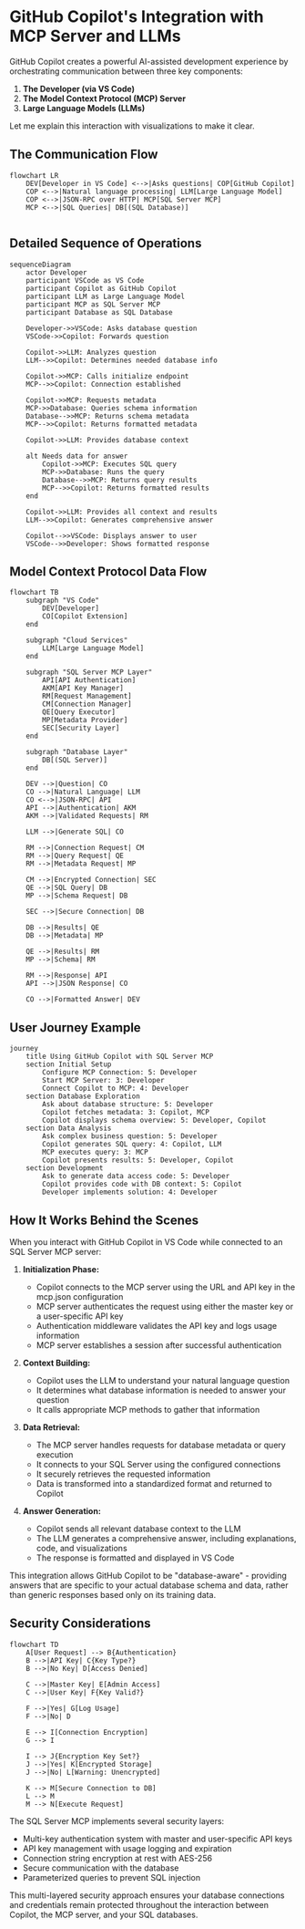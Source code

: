 # GitHub Copilot's Integration with MCP Server and LLMs

GitHub Copilot creates a powerful AI-assisted development experience by orchestrating communication between three key components:

1. **The Developer (via VS Code)**
2. **The Model Context Protocol (MCP) Server**
3. **Large Language Models (LLMs)**

Let me explain this interaction with visualizations to make it clear.

## The Communication Flow

```mermaid
flowchart LR
    DEV[Developer in VS Code] <-->|Asks questions| COP[GitHub Copilot]
    COP <-->|Natural language processing| LLM[Large Language Model]
    COP <-->|JSON-RPC over HTTP| MCP[SQL Server MCP]
    MCP <-->|SQL Queries| DB[(SQL Database)]


```

## Detailed Sequence of Operations

```mermaid
sequenceDiagram
    actor Developer
    participant VSCode as VS Code
    participant Copilot as GitHub Copilot
    participant LLM as Large Language Model
    participant MCP as SQL Server MCP
    participant Database as SQL Database

    Developer->>VSCode: Asks database question
    VSCode->>Copilot: Forwards question

    Copilot->>LLM: Analyzes question
    LLM-->>Copilot: Determines needed database info

    Copilot->>MCP: Calls initialize endpoint
    MCP-->>Copilot: Connection established

    Copilot->>MCP: Requests metadata
    MCP->>Database: Queries schema information
    Database-->>MCP: Returns schema metadata
    MCP-->>Copilot: Returns formatted metadata

    Copilot->>LLM: Provides database context

    alt Needs data for answer
        Copilot->>MCP: Executes SQL query
        MCP->>Database: Runs the query
        Database-->>MCP: Returns query results
        MCP-->>Copilot: Returns formatted results
    end

    Copilot->>LLM: Provides all context and results
    LLM-->>Copilot: Generates comprehensive answer

    Copilot-->>VSCode: Displays answer to user
    VSCode-->>Developer: Shows formatted response
```

## Model Context Protocol Data Flow

```mermaid
flowchart TB
    subgraph "VS Code"
        DEV[Developer]
        CO[Copilot Extension]
    end

    subgraph "Cloud Services"
        LLM[Large Language Model]
    end

    subgraph "SQL Server MCP Layer"
        API[API Authentication]
        AKM[API Key Manager]
        RM[Request Management]
        CM[Connection Manager]
        QE[Query Executor]
        MP[Metadata Provider]
        SEC[Security Layer]
    end

    subgraph "Database Layer"
        DB[(SQL Server)]
    end

    DEV -->|Question| CO
    CO -->|Natural Language| LLM
    CO <-->|JSON-RPC| API
    API -->|Authentication| AKM
    AKM -->|Validated Requests| RM

    LLM -->|Generate SQL| CO

    RM -->|Connection Request| CM
    RM -->|Query Request| QE
    RM -->|Metadata Request| MP

    CM -->|Encrypted Connection| SEC
    QE -->|SQL Query| DB
    MP -->|Schema Request| DB

    SEC -->|Secure Connection| DB

    DB -->|Results| QE
    DB -->|Metadata| MP

    QE -->|Results| RM
    MP -->|Schema| RM

    RM -->|Response| API
    API -->|JSON Response| CO

    CO -->|Formatted Answer| DEV
```

## User Journey Example

```mermaid
journey
    title Using GitHub Copilot with SQL Server MCP
    section Initial Setup
        Configure MCP Connection: 5: Developer
        Start MCP Server: 3: Developer
        Connect Copilot to MCP: 4: Developer
    section Database Exploration
        Ask about database structure: 5: Developer
        Copilot fetches metadata: 3: Copilot, MCP
        Copilot displays schema overview: 5: Developer, Copilot
    section Data Analysis
        Ask complex business question: 5: Developer
        Copilot generates SQL query: 4: Copilot, LLM
        MCP executes query: 3: MCP
        Copilot presents results: 5: Developer, Copilot
    section Development
        Ask to generate data access code: 5: Developer
        Copilot provides code with DB context: 5: Copilot
        Developer implements solution: 4: Developer
```

## How It Works Behind the Scenes

When you interact with GitHub Copilot in VS Code while connected to an SQL Server MCP server:

1. **Initialization Phase:**

   - Copilot connects to the MCP server using the URL and API key in the mcp.json configuration
   - MCP server authenticates the request using either the master key or a user-specific API key
   - Authentication middleware validates the API key and logs usage information
   - MCP server establishes a session after successful authentication

2. **Context Building:**

   - Copilot uses the LLM to understand your natural language question
   - It determines what database information is needed to answer your question
   - It calls appropriate MCP methods to gather that information

3. **Data Retrieval:**

   - The MCP server handles requests for database metadata or query execution
   - It connects to your SQL Server using the configured connections
   - It securely retrieves the requested information
   - Data is transformed into a standardized format and returned to Copilot

4. **Answer Generation:**
   - Copilot sends all relevant database context to the LLM
   - The LLM generates a comprehensive answer, including explanations, code, and visualizations
   - The response is formatted and displayed in VS Code

This integration allows GitHub Copilot to be "database-aware" - providing answers that are specific to your actual database schema and data, rather than generic responses based only on its training data.

## Security Considerations

```mermaid
flowchart TD
    A[User Request] --> B{Authentication}
    B -->|API Key| C{Key Type?}
    B -->|No Key| D[Access Denied]

    C -->|Master Key| E[Admin Access]
    C -->|User Key| F{Key Valid?}

    F -->|Yes| G[Log Usage]
    F -->|No| D

    E --> I[Connection Encryption]
    G --> I

    I --> J{Encryption Key Set?}
    J -->|Yes| K[Encrypted Storage]
    J -->|No| L[Warning: Unencrypted]

    K --> M[Secure Connection to DB]
    L --> M
    M --> N[Execute Request]
```

The SQL Server MCP implements several security layers:

- Multi-key authentication system with master and user-specific API keys
- API key management with usage logging and expiration
- Connection string encryption at rest with AES-256
- Secure communication with the database
- Parameterized queries to prevent SQL injection

This multi-layered security approach ensures your database connections and credentials remain protected throughout the interaction between Copilot, the MCP server, and your SQL databases.
